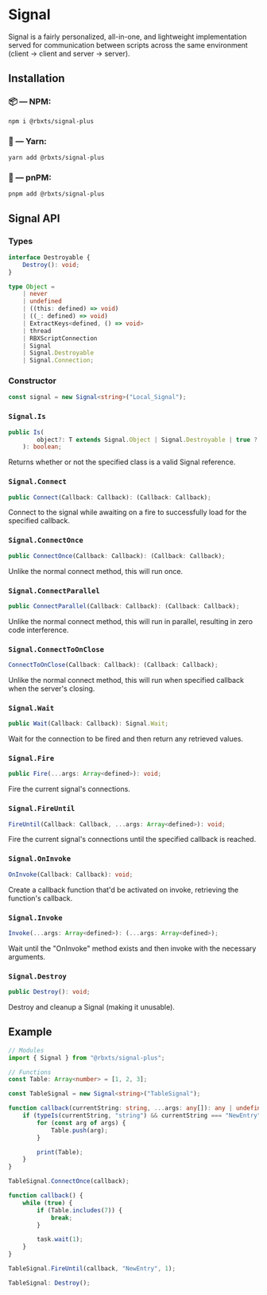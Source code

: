 # Signal

Signal is a fairly personalized, all-in-one, and lightweight implementation served for communication between scripts across the same environment (client -> client and server -> server).

## Installation

### 📦 — NPM:

```
npm i @rbxts/signal-plus
```

### 🧶 — Yarn:

```
yarn add @rbxts/signal-plus
```

### 📀 — pnPM:

```
pnpm add @rbxts/signal-plus
```

## Signal API

### Types

```ts
interface Destroyable {
	Destroy(): void;
}

type Object =
	| never
	| undefined
	| ((this: defined) => void)
	| ((_: defined) => void)
	| ExtractKeys<defined, () => void>
	| thread
	| RBXScriptConnection
	| Signal
	| Signal.Destroyable
	| Signal.Connection;
```

### Constructor

```ts
const signal = new Signal<string>("Local_Signal");
```

### `Signal.Is`

```ts
public Is(
		object?: T extends Signal.Object | Signal.Destroyable | true ? RBXScriptConnection : T | defined,
	): boolean;
```

Returns whether or not the specified class is a valid Signal reference.

### `Signal.Connect`

```ts
public Connect(Callback: Callback): (Callback: Callback);
```

Connect to the signal while awaiting on a fire to successfully load for the specified callback.

### `Signal.ConnectOnce`

```ts
public ConnectOnce(Callback: Callback): (Callback: Callback);
```

Unlike the normal connect method, this will run once.

### `Signal.ConnectParallel`

```ts
public ConnectParallel(Callback: Callback): (Callback: Callback);
```

Unlike the normal connect method, this will run in parallel, resulting in zero code interference.

### `Signal.ConnectToOnClose`

```ts
ConnectToOnClose(Callback: Callback): (Callback: Callback);
```

Unlike the normal connect method, this will run when specified callback when the server's closing.

### `Signal.Wait`

```ts
public Wait(Callback: Callback): Signal.Wait;
```

Wait for the connection to be fired and then return any retrieved values.

### `Signal.Fire`

```ts
public Fire(...args: Array<defined>): void;
```

Fire the current signal's connections.

### `Signal.FireUntil`

```ts
FireUntil(Callback: Callback, ...args: Array<defined>): void;
```

Fire the current signal's connections until the specified callback is reached.

### `Signal.OnInvoke`

```ts
OnInvoke(Callback: Callback): void;
```

Create a callback function that'd be activated on invoke, retrieving the function's callback.

### `Signal.Invoke`

```ts
Invoke(...args: Array<defined>): (...args: Array<defined>);
```

Wait until the "OnInvoke" method exists and then invoke with the necessary arguments.

### `Signal.Destroy`

```ts
public Destroy(): void;
```

Destroy and cleanup a Signal (making it unusable).

## Example

```ts
// Modules
import { Signal } from "@rbxts/signal-plus";

// Functions
const Table: Array<number> = [1, 2, 3];

const TableSignal = new Signal<string>("TableSignal");

function callback(currentString: string, ...args: any[]): any | undefined {
	if (typeIs(currentString, "string") && currentString === "NewEntry") {
		for (const arg of args) {
			Table.push(arg);
		}

		print(Table);
	}
}

TableSignal.ConnectOnce(callback);

function callback() {
	while (true) {
		if (Table.includes(7)) {
			break;
		}

		task.wait(1);
	}
}

TableSignal.FireUntil(callback, "NewEntry", 1);

TableSignal: Destroy();
```
